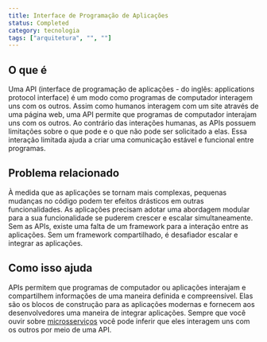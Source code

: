 ```yaml
---
title: Interface de Programação de Aplicações
status: Completed
category: tecnologia
tags: ["arquitetura", "", ""]
---
```


## O que é

Uma API (interface de programação de aplicações - do inglês: applications protocol interface) é um modo como programas de computador interagem uns com os outros. Assim como humanos interagem com um site através de uma página web, uma API permite que programas de computador interajam uns com os outros. Ao contrário das interações humanas, as APIs possuem limitações sobre o que pode e o que não pode ser solicitado a elas. Essa interação limitada ajuda a criar uma comunicação estável e funcional entre programas.

## Problema relacionado

À medida que as aplicações se tornam mais complexas, pequenas mudanças no código podem ter efeitos drásticos em outras funcionalidades. As aplicações precisam adotar uma abordagem modular para a sua funcionalidade se puderem crescer e escalar simultaneamente. Sem as APIs, existe uma falta de um framework para a interação entre as aplicações. Sem um framework compartilhado, é desafiador escalar e integrar as aplicações.

## Como isso ajuda

APIs permitem que programas de computador ou aplicações interajam e compartilhem informações de uma maneira definida e compreensível. Elas são os blocos de construção para as aplicações modernas e fornecem aos desenvolvedores uma maneira de integrar aplicações. Sempre que você ouvir sobre [microsserviços](/microservices/) você pode inferir que eles interagem uns com os outros por meio de uma API.

